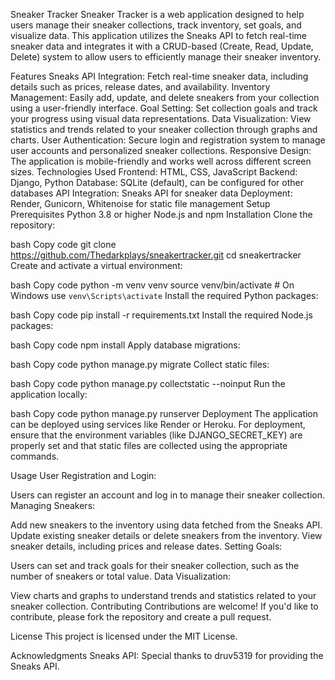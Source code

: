 Sneaker Tracker
Sneaker Tracker is a web application designed to help users manage their sneaker collections, track inventory, set goals, and visualize data. This application utilizes the Sneaks API to fetch real-time sneaker data and integrates it with a CRUD-based (Create, Read, Update, Delete) system to allow users to efficiently manage their sneaker inventory.

Features
Sneaks API Integration: Fetch real-time sneaker data, including details such as prices, release dates, and availability.
Inventory Management: Easily add, update, and delete sneakers from your collection using a user-friendly interface.
Goal Setting: Set collection goals and track your progress using visual data representations.
Data Visualization: View statistics and trends related to your sneaker collection through graphs and charts.
User Authentication: Secure login and registration system to manage user accounts and personalized sneaker collections.
Responsive Design: The application is mobile-friendly and works well across different screen sizes.
Technologies Used
Frontend: HTML, CSS, JavaScript
Backend: Django, Python
Database: SQLite (default), can be configured for other databases
API Integration: Sneaks API for sneaker data
Deployment: Render, Gunicorn, Whitenoise for static file management
Setup
Prerequisites
Python 3.8 or higher
Node.js and npm
Installation
Clone the repository:

bash
Copy code
git clone https://github.com/Thedarkplays/sneakertracker.git
cd sneakertracker
Create and activate a virtual environment:

bash
Copy code
python -m venv venv
source venv/bin/activate  # On Windows use `venv\Scripts\activate`
Install the required Python packages:

bash
Copy code
pip install -r requirements.txt
Install the required Node.js packages:

bash
Copy code
npm install
Apply database migrations:

bash
Copy code
python manage.py migrate
Collect static files:

bash
Copy code
python manage.py collectstatic --noinput
Run the application locally:

bash
Copy code
python manage.py runserver
Deployment
The application can be deployed using services like Render or Heroku. For deployment, ensure that the environment variables (like DJANGO_SECRET_KEY) are properly set and that static files are collected using the appropriate commands.

Usage
User Registration and Login:

Users can register an account and log in to manage their sneaker collection.
Managing Sneakers:

Add new sneakers to the inventory using data fetched from the Sneaks API.
Update existing sneaker details or delete sneakers from the inventory.
View sneaker details, including prices and release dates.
Setting Goals:

Users can set and track goals for their sneaker collection, such as the number of sneakers or total value.
Data Visualization:

View charts and graphs to understand trends and statistics related to your sneaker collection.
Contributing
Contributions are welcome! If you'd like to contribute, please fork the repository and create a pull request.

License
This project is licensed under the MIT License.

Acknowledgments
Sneaks API: Special thanks to druv5319 for providing the Sneaks API.
